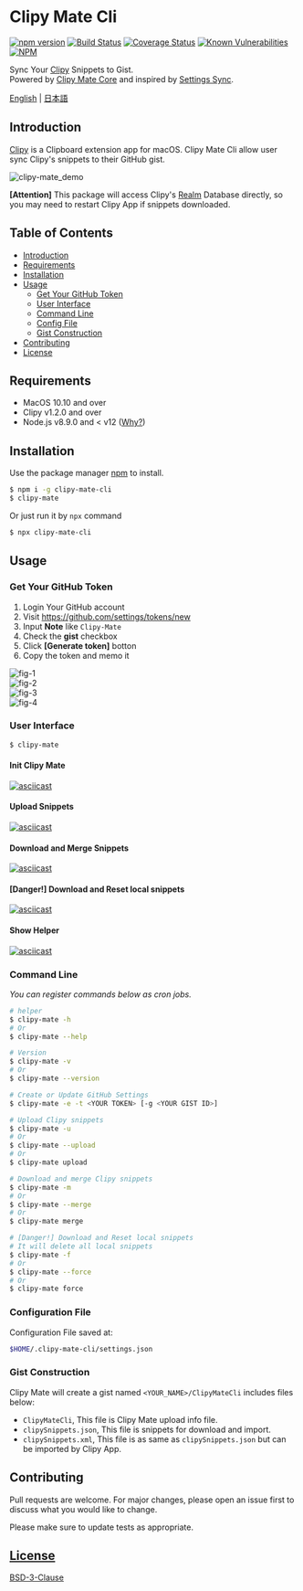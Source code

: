 # Clipy Mate Cli
[![npm version](https://badge.fury.io/js/clipy-mate-cli.svg)](https://badge.fury.io/js/clipy-mate-cli)
[![Build Status](https://travis-ci.org/jerrywdlee/clipy-mate-cli.svg?branch=master)](https://travis-ci.org/jerrywdlee/clipy-mate-cli)
[![Coverage Status](https://coveralls.io/repos/github/jerrywdlee/clipy-mate-cli/badge.svg?branch=add-test)](https://coveralls.io/github/jerrywdlee/clipy-mate-cli?branch=add-test)
[![Known Vulnerabilities](https://snyk.io//test/github/jerrywdlee/clipy-mate-cli/badge.svg?targetFile=package.json)](https://snyk.io//test/github/jerrywdlee/clipy-mate-cli?targetFile=package.json)
[![NPM](https://img.shields.io/npm/l/clipy-mate-cli)](https://www.npmjs.com/package/clipy-mate-cli)

Sync Your [Clipy](https://clipy-app.com/) Snippets to Gist.  
Powered by [Clipy Mate Core](https://github.com/jerrywdlee/clipy-mate-core) and inspired by [Settings Sync](https://github.com/shanalikhan/code-settings-sync).

[English](./README.md) | [日本語](https://qiita.com/jerrywdlee/items/64690fba33ec91a6de0c)

## Introduction
[Clipy](https://github.com/Clipy/Clipy) is a Clipboard extension app for macOS. Clipy Mate Cli allow user sync Clipy's snippets to their GitHub gist.  

![clipy-mate_demo](./images/clipy-mate_demo.gif)  

**[Attention]** This package will access Clipy's [Realm](https://realm.io/) Database directly, so you may need to restart Clipy App if snippets downloaded.

## Table of Contents
- [Introduction](#introduction)
- [Requirements](#requirements)
- [Installation](#installation)
- [Usage](#usage)
  - [Get Your GitHub Token](#get-your-git-hub-token)
  - [User Interface](#user-interface)
  - [Command Line](#command-line)
  - [Config File](#configuration-file)
  - [Gist Construction](#gist-construction)
- [Contributing](#contributing)
- [License](#license)


## Requirements
- MacOS 10.10 and over
- Clipy v1.2.0 and over
- Node.js v8.9.0 and < v12 ([Why?](https://github.com/realm/realm-js/issues/2418))

## Installation

Use the package manager [npm](https://www.npmjs.com/) to install.

```bash
$ npm i -g clipy-mate-cli
$ clipy-mate
```

Or just run it by `npx` command

```bash
$ npx clipy-mate-cli
```

## Usage
### Get Your GitHub Token
1. Login Your GitHub account
2. Visit https://github.com/settings/tokens/new
3. Input **Note** like `Clipy-Mate`
4. Check the **gist** checkbox
5. Click **[Generate token]** botton
6. Copy the token and memo it

![fig-1](./images/fig-1.png)  
![fig-2](./images/fig-2.png)  
![fig-3](./images/fig-3.png)  
![fig-4](./images/fig-4.png)  

### User Interface

```sh
$ clipy-mate
```

#### Init Clipy Mate
[![asciicast](https://asciinema.org/a/IOy5n18cEipHVcaye6ocrR1dt.svg)](https://asciinema.org/a/IOy5n18cEipHVcaye6ocrR1dt)

#### Upload Snippets
[![asciicast](https://asciinema.org/a/iHafYV2T778U2NpWrrFgoMJa4.svg)](https://asciinema.org/a/iHafYV2T778U2NpWrrFgoMJa4)

#### Download and Merge Snippets
[![asciicast](https://asciinema.org/a/EH7s2Jck0VHgtDbeZKFptFz2H.svg)](https://asciinema.org/a/EH7s2Jck0VHgtDbeZKFptFz2H)

#### [Danger!] Download and Reset local snippets
[![asciicast](https://asciinema.org/a/ryK1bbxkQgvEsbQfwVq2cWQts.svg)](https://asciinema.org/a/ryK1bbxkQgvEsbQfwVq2cWQts)

#### Show Helper
[![asciicast](https://asciinema.org/a/4TJqdS2lHkT6Po6Pm3lpntGTY.svg)](https://asciinema.org/a/4TJqdS2lHkT6Po6Pm3lpntGTY)

### Command Line
*You can register commands below as cron jobs.*

```sh
# helper
$ clipy-mate -h
# Or
$ clipy-mate --help

# Version
$ clipy-mate -v
# Or
$ clipy-mate --version

# Create or Update GitHub Settings
$ clipy-mate -e -t <YOUR TOKEN> [-g <YOUR GIST ID>]

# Upload Clipy snippets
$ clipy-mate -u
# Or
$ clipy-mate --upload
# Or
$ clipy-mate upload

# Download and merge Clipy snippets
$ clipy-mate -m
# Or
$ clipy-mate --merge
# Or
$ clipy-mate merge

# [Danger!] Download and Reset local snippets
# It will delete all local snippets
$ clipy-mate -f
# Or
$ clipy-mate --force
# Or
$ clipy-mate force
```

### Configuration File

Configuration File saved at:

```sh
$HOME/.clipy-mate-cli/settings.json
```

### Gist Construction
Clipy Mate will create a gist named `<YOUR_NAME>/ClipyMateCli` includes files below:  

- `ClipyMateCli`, This file is Clipy Mate upload info file.
- `clipySnippets.json`, This file is snippets for download and import.
- `clipySnippets.xml`, This file is as same as `clipySnippets.json` but can be imported by Clipy App.


## Contributing
Pull requests are welcome. For major changes, please open an issue first to discuss what you would like to change.

Please make sure to update tests as appropriate.

## [License](./LICENSE)
[BSD-3-Clause](https://opensource.org/licenses/BSD-3-Clause)
